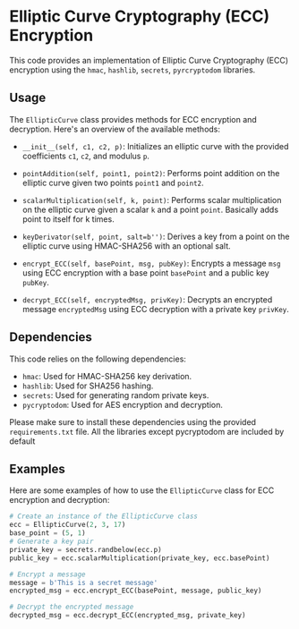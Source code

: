 # Elliptic Curve Cryptography (ECC) Encryption

This code provides an implementation of Elliptic Curve Cryptography (ECC) encryption using the `hmac`, `hashlib`, `secrets`, `pyrcryptodom` libraries.

## Usage

The `EllipticCurve` class provides methods for ECC encryption and decryption. Here's an overview of the available methods:

- `__init__(self, c1, c2, p)`: Initializes an elliptic curve with the provided coefficients `c1`, `c2`, and modulus `p`.

- `pointAddition(self, point1, point2)`: Performs point addition on the elliptic curve given two points `point1` and `point2`.

- `scalarMultiplication(self, k, point)`: Performs scalar multiplication on the elliptic curve given a scalar `k` and a point `point`. Basically adds point to itself for k times.

- `keyDerivator(self, point, salt=b'')`: Derives a key from a point on the elliptic curve using HMAC-SHA256 with an optional salt.

- `encrypt_ECC(self, basePoint, msg, pubKey)`: Encrypts a message `msg` using ECC encryption with a base point `basePoint` and a public key `pubKey`. 

- `decrypt_ECC(self, encryptedMsg, privKey)`: Decrypts an encrypted message `encryptedMsg` using ECC decryption with a private key `privKey`.

## Dependencies

This code relies on the following dependencies:

- `hmac`: Used for HMAC-SHA256 key derivation.
- `hashlib`: Used for SHA256 hashing.
- `secrets`: Used for generating random private keys.
- `pycryptodom`: Used for AES encryption and decryption.

Please make sure to install these dependencies using the provided `requirements.txt` file.
All the libraries except pycryptodom are included by default

## Examples

Here are some examples of how to use the `EllipticCurve` class for ECC encryption and decryption:

```python
# Create an instance of the EllipticCurve class
ecc = EllipticCurve(2, 3, 17)
base_point = (5, 1)
# Generate a key pair
private_key = secrets.randbelow(ecc.p)
public_key = ecc.scalarMultiplication(private_key, ecc.basePoint)

# Encrypt a message
message = b'This is a secret message'
encrypted_msg = ecc.encrypt_ECC(basePoint, message, public_key)

# Decrypt the encrypted message
decrypted_msg = ecc.decrypt_ECC(encrypted_msg, private_key)
